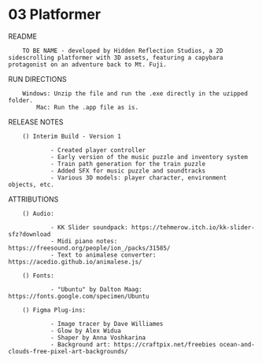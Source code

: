 # 03 Platformer

README

        TO BE NAME - developed by Hidden Reflection Studios, a 2D sidescrolling platformer with 3D assets, featuring a capybara protagonist on an adventure back to Mt. Fuji.

RUN DIRECTIONS

        Windows: Unzip the file and run the .exe directly in the uzipped folder.
            Mac: Run the .app file as is.

RELEASE NOTES

        () Interim Build - Version 1

                - Created player controller
                - Early version of the music puzzle and inventory system
                - Train path generation for the train puzzle
                - Added SFX for music puzzle and soundtracks 
                - Various 3D models: player character, environment objects, etc.

ATTRIBUTIONS 

        () Audio:

                - KK Slider soundpack: https://tehmerow.itch.io/kk-slider-sfz?download
                - Midi piano notes: https://freesound.org/people/ion_/packs/31585/
                - Text to animalese converter: https://acedio.github.io/animalese.js/

        () Fonts: 
                
                - "Ubuntu" by Dalton Maag: https://fonts.google.com/specimen/Ubuntu

        () Figma Plug-ins:

                - Image tracer by Dave Williames
                - Glow by Alex Widua
                - Shaper by Anna Voshkarina 
                - Background art: https://craftpix.net/freebies ocean-and-clouds-free-pixel-art-backgrounds/